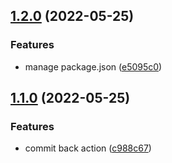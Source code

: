 ## [1.2.0](https://github.com/b12k/sandbox-sematic-release-gh-action/compare/v1.1.0...v1.2.0) (2022-05-25)


### Features

* manage package.json ([e5095c0](https://github.com/b12k/sandbox-sematic-release-gh-action/commit/e5095c03807c95927b0d9bd5f627d2bc5c72f37d))

## [1.1.0](https://github.com/b12k/sandbox-sematic-release-gh-action/compare/v1.0.0...v1.1.0) (2022-05-25)


### Features

* commit back action ([c988c67](https://github.com/b12k/sandbox-sematic-release-gh-action/commit/c988c678515a2bdd829a640ef15de8937203d144))
